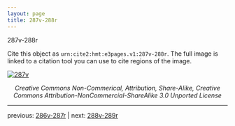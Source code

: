 ```yaml
---
layout: page
title: 287v-288r
---
```


287v-288r

Cite this object as `urn:cite2:hmt:e3pages.v1:287v-288r`.  The full image is linked to a citation tool you can use to cite regions of the image.

[![287v](http://www.homermultitext.org/iipsrv?IIIF=/project/homer/pyramidal/deepzoom/hmt/e3bifolio/v1/null.tif/full/800,/0/default.jpg)](http://www.homermultitext.org/ict2/?urn=urn:cite2:hmt:e3bifolio.v1:null) 

<p style="text-align: center; font-style: italic;">Creative Commons Non-Commerical, Attribution, Share-Alike, Creative Commons Attribution-NonCommercial-ShareAlike 3.0 Unported License</p>

---

previous: [286v-287r](../286v-287r/) | next: [288v-289r](../288v-289r/)